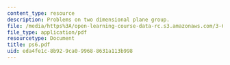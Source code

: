 ```yaml
---
content_type: resource
description: Problems on two dimensional plane group.
file: /media/https%3A/open-learning-course-data-rc.s3.amazonaws.com/3-60-symmetry-structure-and-tensor-properties-of-materials-fall-2005/eda4fe1c8b929ca099688631a113b998_ps6.pdf
file_type: application/pdf
resourcetype: Document
title: ps6.pdf
uid: eda4fe1c-8b92-9ca0-9968-8631a113b998
---
```

